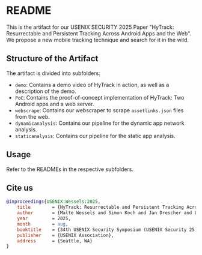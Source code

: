 # README

This is the artifact for our USENIX SECURITY 2025 Paper "HyTrack: Resurrectable and Persistent Tracking Across Android Apps and the Web".
We propose a new mobile tracking technique and search for it in the wild.

## Structure of the Artifact
The artifact is divided into subfolders:

- `demo`: Contains a demo video of HyTrack in action, as well as a description of the demo.
- `PoC`: Contains the proof-of-concept implementation of HyTrack: Two Android apps and a web server.
- `webscrape`: Contains our webscraper to scrape `assetlinks.json` files from the web.
- `dynamicanalysis`: Contains our pipeline for the dynamic app network analysis.
- `staticanalysis`: Contains our pipeline for the static app analysis.

## Usage
Refer to the READMEs in the respective subfolders.

## Cite us

```bibtex
@inproceedings{USENIX:Wessels:2025,
	title        = {HyTrack: Resurrectable and Persistent Tracking Across Android Apps and the Web},
	author       = {Malte Wessels and Simon Koch and Jan Drescher and Louis Bettels and David Klein and Martin Johns},
	year         = 2025,
	month        = aug,
	booktitle    = {34th USENIX Security Symposium (USENIX Security 25)},
	publisher    = {USENIX Association},
	address      = {Seattle, WA}
}
```
